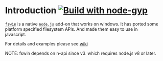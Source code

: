 # Introduction [![Build with node-gyp](https://github.com/xxoo/node-fswin/actions/workflows/main.yml/badge.svg)](https://github.com/xxoo/node-fswin/actions/workflows/main.yml)

[`fswin`](https://www.npmjs.com/package/fswin) is a native [`node.js`](http://nodejs.org) add-on that works on windows.
It has ported some platform specified filesystem APIs. And made them easy to use in javascript.

For details and examples please see [wiki](https://github.com/xxoo/node-fswin/wiki)

NOTE: fswin depends on n-api since v3. which requires node.js v8 or later.
